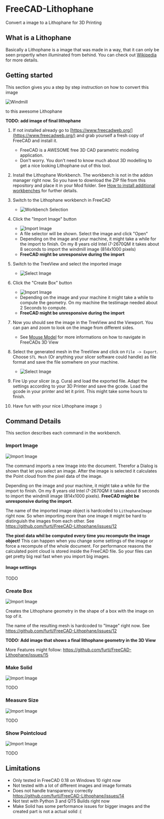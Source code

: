 # FreeCAD-Lithophane

Convert a image to a Lithophane for 3D Printing

## What is a Lithophane
Basically a Lithophane is a image that was made in a way, that it can only be seen propertly when illuminated from behind. You can check out [Wikipedia](https://en.wikipedia.org/wiki/Lithophane) for more details.

## Getting started

This section gives you a step by step instruction on how to convert this image

![Windmill](./Resources/Documentation/Windmill.JPG)

to this awesome Lithophane

**TODO: add image of final lithophane**

1. If not installed already go to [https://www.freecadweb.org/](https://www.freecadweb.org/) and grab yourself a fresh copy of FreeCAD and install it.
    - FreeCAD is a AWESOME free 3D CAD parametric modeling application.
    - Don't worry. You don't need to know much about 3D modelling to get a nice looking Lithophane out of this tool.

2. Install the Lithophane Workbench. The workbench is not in the addon manager right now. So you have to download the ZIP file from this repository and place it in your Mod folder. See [How to install additional workbenches](https://www.freecadweb.org/wiki/How_to_install_additional_workbenches) for further details.

3. Switch to the Lithophane workbench in FreeCAD
    - ![Workbench Selection](./Resources/Documentation/workbench_selection.png)

4. Click the "Import Image" button 
    - ![Import Image](./Resources/Icons/ImportImage.svg)
    - A file selector will be shown. Select the image and click "Open"
    - Depending on the image and your machine, it might take a while for the import to finish. On my 8 years old Intel i7-2670QM it takes about 8 seconds to import the windmill image (814x1000 pixels)
    - **FreeCAD might be unresponsive during the import**

5. Switch to the TreeView and select the imported image
    - ![Select Image](./Resources/Documentation/tree_view_image_selected.png)

6. Click the "Create Box" button
    - ![Import Image](./Resources/Icons/CreateBox.svg)
    - Depending on the image and your machine it might take a while to compute the geometry. On my machine the testimage needed about 2 Seconds to compute.
    - **FreeCAD might be unresponsive during the import**

7. Now you should see the image in the TreeView and the Viewport. You can pan and zoom to look on the image from different sides.
    - See [Mouse Model](https://www.freecadweb.org/wiki/Mouse_Model) for more informations on how to navigate in FreeCADs 3D View

8. Select the generated mesh in the TreeView and click on `File -> Export`. Choose `STL Mesh` (Or anything your slicer software could handle) as file format and save the file somwhere on your machine.
    - ![Select Image](./Resources/Documentation/tree_view_mesh.png)

9. Fire Up your slicer (e.g. Cura) and load the exported file. Adapt the settings according to your 3D Printer and save the gcode. Load the gcode in your printer and let it print. This might take some hours to finish.

10. Have fun with your nice Lithophane image :)

## Command Details

This section describes each command in the workbench.

### Import Image
![Import Image](./Resources/Icons/ImportImage.svg)

The command imports a new Image into the document. Therefor a Dialog is shown that let you select an image. After the image is selected it calculates the Point cloud from the pixel data of the image.

Depending on the image and your machine, it might take a while for the import to finish. On my 8 years old Intel i7-2670QM it takes about 8 seconds to import the windmill image (814x1000 pixels). **FreeCAD might be unresponsive during the import**.

The name of the imported image object is hardcoded to `LithophaneImage` right now. So when importing more than one image it might be hard to distinguish the images from each other. See https://github.com/furti/FreeCAD-Lithophane/issues/12

**The pixel data whil be computed every time you recompute the image object!** This can happen when you change some settings of the image or force a recompute of the whole document.
For performance reasons the calculated point cloud is stored inside the FreeCAD file. So your files can get pretty big real fast when you import big images.

#### Image settings
TODO

### Create Box
![Import Image](./Resources/Icons/CreateBox.svg)

Creates the Lithophane geometry in the shape of a box with the image on top of it.

The name of the resulting mesh is hardcoded to "Image" right now. See https://github.com/furti/FreeCAD-Lithophane/issues/12

**TODO: Add image that shows a final lithophane geometry in the 3D View**

More Features might follow: https://github.com/furti/FreeCAD-Lithophane/issues/15

### Make Solid
![Import Image](./Resources/Icons/MakeSolid.svg)

TODO

### Measure Size
![Import Image](./Resources/Icons/Measure.svg)

TODO

### Show Pointcloud
![Import Image](./Resources/Icons/ShowPointcloud.svg)

TODO

## Limitations
 - Only tested in FreeCAD 0.18 on Windows 10 right now
 - Not tested with a lot of different images and image formats
 - Does not handle transparency correctly https://github.com/furti/FreeCAD-Lithophane/issues/14
 - Not test with Python 3 and QT5 Builds right now
 - Make Solid has some performance issues for bigger images and the created part is not a actual solid :(

